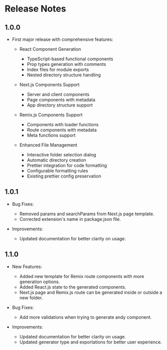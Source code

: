 # Release Notes

## 1.0.0

- First major release with comprehensive features:
  - React Component Generation
    - TypeScript-based functional components
    - Prop types generation with comments
    - Index files for module exports
    - Nested directory structure handling
  
  - Next.js Components Support
    - Server and client components
    - Page components with metadata
    - App directory structure support
  
  - Remix.js Components Support
    - Components with loader functions
    - Route components with metadata
    - Meta functions support
  
  - Enhanced File Management
    - Interactive folder selection dialog
    - Automatic directory creation
    - Prettier integration for code formatting
    - Configurable formatting rules
    - Existing prettier config preservation

## 1.0.1

- Bug Fixes:
  - Removed params and searchParams from Next.js page template.
  - Corrected extension's name in package.json file.

- Improvements:
  - Updated documentation for better clarity on usage.

## 1.1.0

- New Features:
  - Added new template for Remix route components with more generation options.
  - Added React.js state to the generated components.
  - Next.js page and Remix.js route can be generated inside or outside a new folder.

- Bug Fixes:
  - Add more validations when trying to generate andy component.

- Improvements:
  - Updated documentation for better clarity on usage.
  - Updated generator type and exportations for better user experience.
